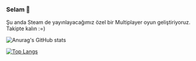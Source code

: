 ### Selam 👋

Şu anda Steam de yayınlayacağımız özel bir Multiplayer oyun geliştiriyoruz. Takipte kalın :=)

![Anurag's GitHub stats](https://github-readme-stats.vercel.app/api?username=ismailgamedev&show_icons=true&theme=radical)

[![Top Langs](https://github-readme-stats.vercel.app/api/top-langs/?username=ismailgamedev&layout=compact&show_icons=true&theme=radical)](https://github.com/anuraghazra/github-readme-stats)

